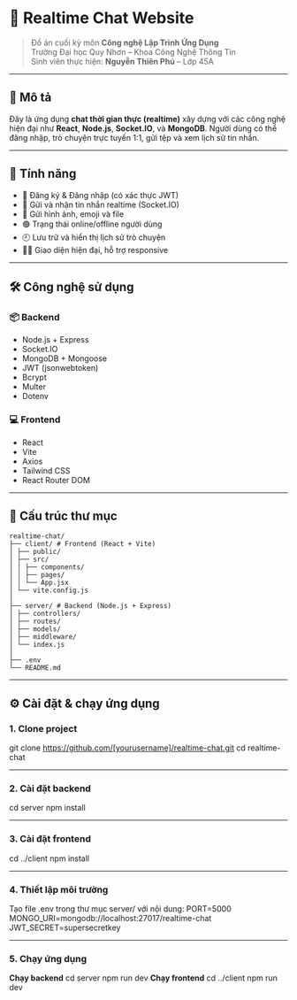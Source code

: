 # 💬 Realtime Chat Website

> Đồ án cuối kỳ môn **Công nghệ Lập Trình Ứng Dụng**  
> Trường Đại học Quy Nhơn – Khoa Công Nghệ Thông Tin  
> Sinh viên thực hiện: **Nguyễn Thiên Phú** – Lớp 45A

---

## 📌 Mô tả

Đây là ứng dụng **chat thời gian thực (realtime)** xây dựng với các công nghệ hiện đại như **React**, **Node.js**, **Socket.IO**, và **MongoDB**. Người dùng có thể đăng nhập, trò chuyện trực tuyến 1:1, gửi tệp và xem lịch sử tin nhắn.

---

## 🚀 Tính năng

- 🔐 Đăng ký & Đăng nhập (có xác thực JWT)
- 💬 Gửi và nhận tin nhắn realtime (Socket.IO)
- 📂 Gửi hình ảnh, emoji và file
- 🟢 Trạng thái online/offline người dùng
- 🕘 Lưu trữ và hiển thị lịch sử trò chuyện
- 🧑‍💻 Giao diện hiện đại, hỗ trợ responsive

---

## 🛠️ Công nghệ sử dụng

### 📦 Backend
- Node.js + Express
- Socket.IO
- MongoDB + Mongoose
- JWT (jsonwebtoken)
- Bcrypt
- Multer
- Dotenv

### 💻 Frontend
- React
- Vite
- Axios
- Tailwind CSS
- React Router DOM

---

## 📁 Cấu trúc thư mục
```
realtime-chat/
├── client/ # Frontend (React + Vite)
│ ├── public/
│ ├── src/
│ │ ├── components/
│ │ ├── pages/
│ │ └── App.jsx
│ └── vite.config.js
│
├── server/ # Backend (Node.js + Express)
│ ├── controllers/
│ ├── routes/
│ ├── models/
│ ├── middleware/
│ └── index.js
│
├── .env
└── README.md
```

---

## ⚙️ Cài đặt & chạy ứng dụng

### 1. Clone project
git clone https://github.com/[yourusername]/realtime-chat.git
cd realtime-chat

---


### 2. Cài đặt backend
cd server
npm install

---


### 3. Cài đặt frontend
cd ../client
npm install

---


### 4. Thiết lập môi trường
Tạo file .env trong thư mục server/ với nội dung:
PORT=5000
MONGO_URI=mongodb://localhost:27017/realtime-chat
JWT_SECRET=supersecretkey

---


### 5. Chạy ứng dụng
**Chạy backend**
cd server
npm run dev
**Chạy frontend**
cd ../client
npm run dev

